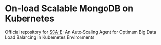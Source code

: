 # On-load Scalable MongoDB on Kubernetes

Official repository for [SCA-E](https://ieeexplore.ieee.org/abstract/document/9832990): An Auto-Scaling Agent for Optimum Big Data Load Balancing in Kubernetes Environments

